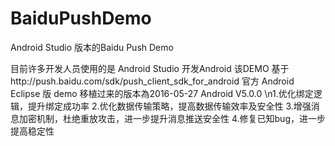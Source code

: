# BaiduPushDemo
Android Studio 版本的Baidu Push Demo

目前许多开发人员使用的是 Android Studio 开发Android 该DEMO 基于http://push.baidu.com/sdk/push_client_sdk_for_android 
官方 Android Eclipse 版 demo 移植过来的版本為2016-05-27 Android V5.0.0
\n1.优化绑定逻辑，提升绑定成功率
2.优化数据传输策略，提高数据传输效率及安全性
3.增强消息加密机制，杜绝重放攻击，进一步提升消息推送安全性
4.修复已知bug，进一步提高稳定性
